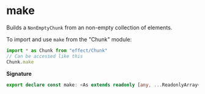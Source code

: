 # make

Builds a `NonEmptyChunk` from an non-empty collection of elements.

To import and use `make` from the "Chunk" module:

```ts
import * as Chunk from "effect/Chunk"
// Can be accessed like this
Chunk.make
```

**Signature**

```ts
export declare const make: <As extends readonly [any, ...ReadonlyArray<any>]>(...as: As) => NonEmptyChunk<As[number]>
```
